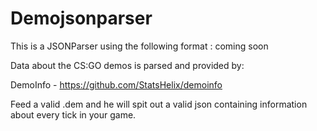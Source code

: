 # Demojsonparser

This is a JSONParser using the following format : coming soon

Data about the CS:GO demos is parsed and provided by:

DemoInfo - https://github.com/StatsHelix/demoinfo

Feed a valid .dem and he will spit out a valid json containing information about every tick in your game.
